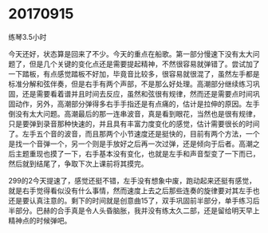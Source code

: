 # 20170915

练琴3.5小时

今天还好，状态算是回来了不少。今天的重点在船歌。第一部分慢速下没有太大问题了，但是几个关键的变化点还是需要提起精神，不然很容易就弹错了。尝试加了一下踏板，有点感觉踏板不好加，毕竟音比较多，很容易就很混了，虽然左手都是标准分解和弦伴奏，但是右手有两个声部，不是那么好处理。高潮部分继续练习巩固，还是需要看着谱并且时间去反应，虽然和弦很有规律，然而还是需要点时间巩固动作，另外，高潮部分弹得多右手手指还是有点痛的，估计是拉伸的原因。左手倒没有太大问题。高潮最后的那一连串波音，真是看到眼花，当然也是很有规律，只是要弹到录音那种快速的，并且具有丰富力度变化的感觉，估计需要很长的时间了。左手五个音的波音，而且那两个小节速度还是挺快的，目前有两个方法，一个是找一个音弹一个，另一个则是手放好之后再一次过弹，还是倾向于后者。高潮之后主题重现也摸了一下，右手基本没有变化，也就是左手和声音型变了一下而已，然后就到结尾了，争取下次上课前将其摸完。

299的2今天提速了，感觉还挺不错，左手没有想象中废，跑动起来还挺有感觉，就是右手觉得看似没有什么事情，然而速度上去之后那些连奏的旋律要对其左手也还是要认真注意的。剩下的时间就是创意曲15了，双手巩固前半部分，单手练习后半部分。巴赫的合手真是令人头昏脑胀，我并没有练太久二部，还是留给明天早上精神点的时候弹吧。
